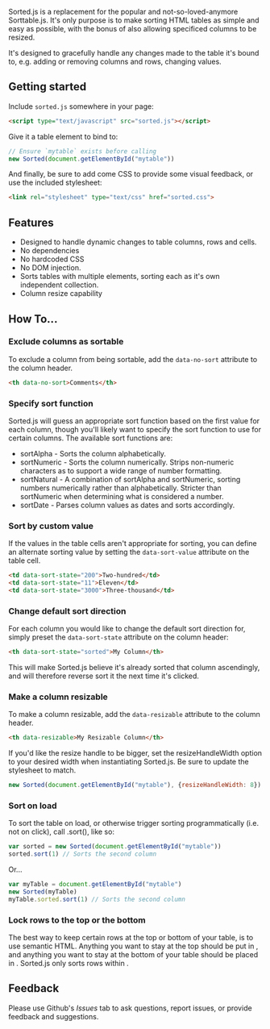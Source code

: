 Sorted.js is a replacement for the popular and not-so-loved-anymore Sorttable.js. It's only purpose is to make sorting HTML tables as simple and easy as possible, with the bonus of also allowing specificed columns to be resized.

It's designed to gracefully handle any changes made to the table it's bound to, e.g. adding or removing columns and rows, changing values.

## Getting started
Include `sorted.js` somewhere in your page:
``` html
<script type="text/javascript" src="sorted.js"></script>
```

Give it a table element to bind to:
``` javascript
// Ensure `mytable` exists before calling
new Sorted(document.getElementById("mytable"))
```

And finally, be sure to add come CSS to provide some visual feedback, or use the included stylesheet:

``` html
<link rel="stylesheet" type="text/css" href="sorted.css">
```

## Features

* Designed to handle dynamic changes to table columns, rows and cells.
* No dependencies
* No hardcoded CSS
* No DOM injection.
* Sorts tables with multiple <tbody> elements, sorting each as it's own independent collection.
* Column resize capability

## How To...

### Exclude columns as sortable
To exclude a column from being sortable, add the `data-no-sort` attribute to the column header.

``` html
<th data-no-sort>Comments</th>
```

### Specify sort function
Sorted.js will guess an appropriate sort function based on the first value for each column, though you'll likely want to specify the sort function to use for certain columns. The available sort functions are:

* sortAlpha - Sorts the column alphabetically.
* sortNumeric - Sorts the column numerically. Strips non-numeric characters as to support a wide range of number formatting.
* sortNatural - A combination of sortAlpha and sortNumeric, sorting numbers numerically rather than alphabetically. Stricter than sortNumeric when determining what is considered a number.
* sortDate - Parses column values as dates and sorts accordingly.


### Sort by custom value
If the values in the table cells aren't appropriate for sorting, you can define an alternate sorting value by setting the `data-sort-value` attribute on the table cell.

``` html
<td data-sort-state="200">Two-hundred</td>
<td data-sort-state="11">Eleven</td>
<td data-sort-state="3000">Three-thousand</td>
```


### Change default sort direction
For each column you would like to change the default sort direction for, simply preset the `data-sort-state` attribute on the column header:

``` html
<th data-sort-state="sorted">My Column</th>
```

This will make Sorted.js believe it's already sorted that column ascendingly, and will therefore reverse sort it the next time it's clicked.

### Make a column resizable
To make a column resizable, add the `data-resizable` attribute to the column header.

``` html
<th data-resizable>My Resizable Column</th>
```

If you'd like the resize handle to be bigger, set the resizeHandleWidth option to your desired width when instantiating Sorted.js. Be sure to update the stylesheet to match.

```javascript
new Sorted(document.getElementById("mytable"), {resizeHandleWidth: 8})
```

### Sort on load
To sort the table on load, or otherwise trigger sorting programmatically (i.e. not on click), call .sort(), like so:

```javascript
var sorted = new Sorted(document.getElementById("mytable"))
sorted.sort(1) // Sorts the second column
```

Or...
```javascript
var myTable = document.getElementById("mytable")
new Sorted(myTable)
myTable.sorted.sort(1) // Sorts the second column
```

### Lock rows to the top or the bottom
The best way to keep certain rows at the top or bottom of your table, is to use semantic HTML. Anything you want to stay at the top should be put in <thead>, and anything you want to stay at the bottom of your table should be placed in <tfoot>. Sorted.js only sorts rows within <tbody>.

## Feedback
Please use Github's *Issues* tab to ask questions, report issues,  or provide feedback and suggestions.
